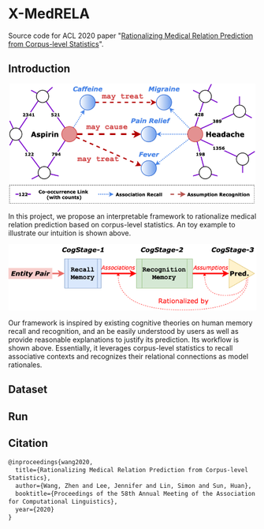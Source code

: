 # X-MedRELA
Source code for ACL 2020 paper "[Rationalizing Medical Relation Prediction from Corpus-level Statistics](https://zhenwang9102.github.io/pdf/ACL2020_ZW_X_MedRELA.pdf)".

## Introduction


<p align="center">
<img src="toy_example.png" alt="a toy example" width="500" title="A Toy Example"/>
</p>

In this project, we propose an interpretable framework to rationalize medical relation prediction based on corpus-level statistics. An toy example to illustrate our intuition is shown above.

<p align="center">
<img src="framwork_workflow.png" alt="workflow" width="550" title="Framework Workflow"/>
</p>

Our framework is inspired by existing cognitive theories on human memory recall and recognition, and an be easily understood by users as well as provide reasonable explanations to justify its prediction. Its workflow is shown above. Essentially, it leverages corpus-level statistics to recall associative contexts and recognizes their relational connections as model rationales.

## Dataset

## Run

## Citation
```
@inproceedings{wang2020,
  title={Rationalizing Medical Relation Prediction from Corpus-level Statistics},
  author={Wang, Zhen and Lee, Jennifer and Lin, Simon and Sun, Huan},
  booktitle={Proceedings of the 58th Annual Meeting of the Association for Computational Linguistics},
  year={2020}
}
```
